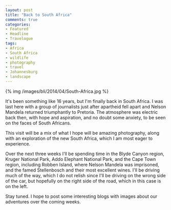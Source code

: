 ```yaml
---
layout: post
title: "Back to South Africa"
comments: true
categories:
- Featured
- Headline
- Travelogue
tags:
- Africa
- South Africa
- wildlife
- photography
- travel
- Johannesburg
- landscape
---
```


{% img /images/bli/2014/04/South-Africa.jpg %}

It's been something like 16 years, but I'm finally back in South Africa. I was last here with a group of journalists just after apartheid fell apart and Nelson Mandela returned triumphantly to Pretoria. The atmosphere was electric back then, with hope and aspiration, and no doubt some anxiety, to be seen on the faces of South Africans.

<!--more-->

This visit will be a mix of what I hope will be amazing photography, along with an exploration of the new South Africa, which I am most eager to experience. 

Over the next three weeks I'll be spending time in the Blyde Canyon region, Kruger National Park, Addo Elephant National Park, and the Cape Town region, including Robben Island, where Nelson Mandela was imprisoned, and the famed Stellenbosch and their most excellent wines. I'll be driving much of the way, which I do not relish since I'll be driving on the wrong side of the car, but hopefully on the right side of the road, which in this case is on the left. 

Stay tuned. I hope to post some interesting blogs with images about our adventures over the coming weeks. 